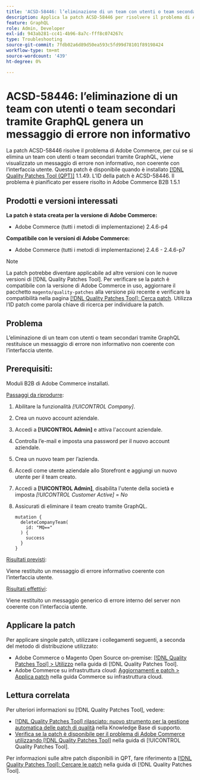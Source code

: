 ```yaml
---
title: 'ACSD-58446: l’eliminazione di un team con utenti o team secondari tramite GraphQL genera un messaggio di errore non informativo'
description: Applica la patch ACSD-58446 per risolvere il problema di Adobe Commerce, in cui l’eliminazione di un team con utenti o team secondari tramite GraphQL restituisce un messaggio di errore non informativo non coerente con l’interfaccia utente.
feature: GraphQL
role: Admin, Developer
exl-id: 943ab281-cc41-4b96-8a7c-fff8c074267c
type: Troubleshooting
source-git-commit: 7fdb02a6d89d50ea593c5fd99d78101f89198424
workflow-type: tm+mt
source-wordcount: '439'
ht-degree: 0%

---
```


# ACSD-58446: l’eliminazione di un team con utenti o team secondari tramite GraphQL genera un messaggio di errore non informativo

La patch ACSD-58446 risolve il problema di Adobe Commerce, per cui se si elimina un team con utenti o team secondari tramite GraphQL, viene visualizzato un messaggio di errore non informativo, non coerente con l’interfaccia utente. Questa patch è disponibile quando è installato [[!DNL Quality Patches Tool (QPT)]](https://experienceleague.adobe.com/it/docs/commerce-operations/tools/quality-patches-tool/quality-patches-tool-to-self-serve-quality-patches) 1.1.49. L’ID della patch è ACSD-58446. Il problema è pianificato per essere risolto in Adobe Commerce B2B 1.5.1

## Prodotti e versioni interessati

**La patch è stata creata per la versione di Adobe Commerce:**

* Adobe Commerce (tutti i metodi di implementazione) 2.4.6-p4

**Compatibile con le versioni di Adobe Commerce:**

* Adobe Commerce (tutti i metodi di implementazione) 2.4.6 - 2.4.6-p7

>[!NOTE]
>
>La patch potrebbe diventare applicabile ad altre versioni con le nuove versioni di [!DNL Quality Patches Tool]. Per verificare se la patch è compatibile con la versione di Adobe Commerce in uso, aggiornare il pacchetto `magento/quality-patches` alla versione più recente e verificare la compatibilità nella pagina [[!DNL Quality Patches Tool]: Cerca patch](https://experienceleague.adobe.com/tools/commerce-quality-patches/index.html?lang=it). Utilizza l’ID patch come parola chiave di ricerca per individuare la patch.

## Problema

L’eliminazione di un team con utenti o team secondari tramite GraphQL restituisce un messaggio di errore non informativo non coerente con l’interfaccia utente.

## Prerequisiti:

Moduli B2B di Adobe Commerce installati.

<u>Passaggi da riprodurre</u>:

1. Abilitare la funzionalità *[!UICONTROL Company]*.
1. Crea un nuovo account aziendale.
1. Accedi a **[!UICONTROL Admin]** e attiva l&#39;account aziendale.
1. Controlla l’e-mail e imposta una password per il nuovo account aziendale.
1. Crea un nuovo team per l’azienda.
1. Accedi come utente aziendale allo Storefront e aggiungi un nuovo utente per il team creato.
1. Accedi a **[!UICONTROL Admin]**, disabilita l&#39;utente della società e imposta *[!UICONTROL Customer Active]* = *No*
1. Assicurati di eliminare il team creato tramite GraphQL.

   ```
   mutation {
     deleteCompanyTeam(
       id: "MQ=="
     ) {
       success
     }
   }
   ```

<u>Risultati previsti</u>:

Viene restituito un messaggio di errore informativo coerente con l’interfaccia utente.

<u>Risultati effettivi</u>:

Viene restituito un messaggio generico di errore interno del server non coerente con l’interfaccia utente.

## Applicare la patch

Per applicare singole patch, utilizzare i collegamenti seguenti, a seconda del metodo di distribuzione utilizzato:

* Adobe Commerce o Magento Open Source on-premise: [[!DNL Quality Patches Tool] > Utilizzo](/help/tools/quality-patches-tool/usage.md) nella guida di [!DNL Quality Patches Tool].
* Adobe Commerce su infrastruttura cloud: [Aggiornamenti e patch > Applica patch](https://experienceleague.adobe.com/docs/commerce-cloud-service/user-guide/develop/upgrade/apply-patches.html?lang=it) nella guida Commerce su infrastruttura cloud.

## Lettura correlata

Per ulteriori informazioni su [!DNL Quality Patches Tool], vedere:

* [[!DNL Quality Patches Tool] rilasciato: nuovo strumento per la gestione automatica delle patch di qualità](https://experienceleague.adobe.com/it/docs/commerce-operations/tools/quality-patches-tool/quality-patches-tool-to-self-serve-quality-patches) nella Knowledge Base di supporto.
* [Verifica se la patch è disponibile per il problema di Adobe Commerce utilizzando  [!DNL Quality Patches Tool]](/help/tools/quality-patches-tool/patches-available-in-qpt/check-patch-for-magento-issue-with-magento-quality-patches.md) nella guida di [!UICONTROL Quality Patches Tool].


Per informazioni sulle altre patch disponibili in QPT, fare riferimento a [[!DNL Quality Patches Tool]: Cercare le patch](https://experienceleague.adobe.com/tools/commerce-quality-patches/index.html?lang=it) nella guida di [!DNL Quality Patches Tool].
